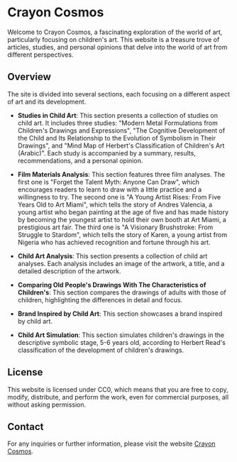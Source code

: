 # Crayon Cosmos

Welcome to Crayon Cosmos, a fascinating exploration of the world of art, particularly focusing on children's art. This website is a treasure trove of articles, studies, and personal opinions that delve into the world of art from different perspectives.

## Overview

The site is divided into several sections, each focusing on a different aspect of art and its development.

-   **Studies in Child Art**: This section presents a collection of studies on child art. It includes three studies: "Modern Metal Formulations from Children's Drawings and Expressions", "The Cognitive Development of the Child and Its Relationship to the Evolution of Symbolism in Their Drawings", and "Mind Map of Herbert's Classification of Children's Art (Arabic)". Each study is accompanied by a summary, results, recommendations, and a personal opinion.

-   **Film Materials Analysis**: This section features three film analyses. The first one is "Forget the Talent Myth: Anyone Can Draw", which encourages readers to learn to draw with a little practice and a willingness to try. The second one is "A Young Artist Rises: From Five Years Old to Art Miami", which tells the story of Andres Valencia, a young artist who began painting at the age of five and has made history by becoming the youngest artist to hold their own booth at Art Miami, a prestigious art fair. The third one is "A Visionary Brushstroke: From Struggle to Stardom", which tells the story of Karen, a young artist from Nigeria who has achieved recognition and fortune through his art.

-   **Child Art Analysis**: This section presents a collection of child art analyses. Each analysis includes an image of the artwork, a title, and a detailed description of the artwork.

-   **Comparing Old People's Drawings With The Characteristics of Children's**: This section compares the drawings of adults with those of children, highlighting the differences in detail and focus.

-   **Brand Inspired by Child Art**: This section showcases a brand inspired by child art.

-   **Child Art Simulation**: This section simulates children's drawings in the descriptive symbolic stage, 5-6 years old, according to Herbert Read's classification of the development of children's drawings.

## License

This website is licensed under CC0, which means that you are free to copy, modify, distribute, and perform the work, even for commercial purposes, all without asking permission.

## Contact

For any inquiries or further information, please visit the website [Crayon Cosmos](https://ganymedehouse.github.io/crayoncosmos/).
